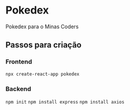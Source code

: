 # Pokedex
Pokedex para o Minas Coders


## Passos para criação

### Frontend
`npx create-react-app pokedex`

### Backend
`npm init`
`npm install express`
`npm install axios`
